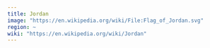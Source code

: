 ```yaml
---
title: Jordan
image: "https://en.wikipedia.org/wiki/File:Flag_of_Jordan.svg"
region: ~
wiki: "https://en.wikipedia.org/wiki/Jordan"
---
```


